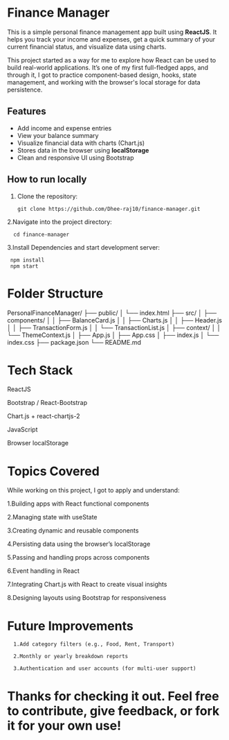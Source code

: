 # Finance Manager

This is a simple personal finance management app built using **ReactJS**. It helps you track your income and expenses, get a quick summary of your current financial status, and visualize data using charts.

This project started as a way for me to explore how React can be used to build real-world applications. It’s one of my first full-fledged apps, and through it, I got to practice component-based design, hooks, state management, and working with the browser's local storage for data persistence.

## Features

- Add income and expense entries
- View your balance summary
- Visualize financial data with charts (Chart.js)
- Stores data in the browser using **localStorage**
- Clean and responsive UI using Bootstrap

## How to run locally

1. Clone the repository:

       git clone https://github.com/Dhee-raj10/finance-manager.git
   
2.Navigate into the project directory:

      cd finance-manager
    
3.Install Dependencies and start development server:
   
     npm install
     npm start


# Folder Structure
PersonalFinanceManager/
├── public/
│ └── index.html
├── src/
│ ├── components/
│ │ ├── BalanceCard.js
│ │ ├── Charts.js
│ │ ├── Header.js
│ │ ├── TransactionForm.js
│ │ └── TransactionList.js
│ ├── context/
│ │ └── ThemeContext.js
│ ├── App.js
│ ├── App.css
│ ├── index.js
│ └── index.css
├── package.json
└── README.md


# Tech Stack
   ReactJS

   Bootstrap / React-Bootstrap

   Chart.js + react-chartjs-2

   JavaScript 

   Browser localStorage

# Topics Covered

  While working on this project, I got to apply and understand:

   1.Building apps with React functional components

   2.Managing state with useState

   3.Creating dynamic and reusable components

   4.Persisting data using the browser’s localStorage

   5.Passing and handling props across components

   6.Event handling in React 

   7.Integrating Chart.js with React to create visual insights

   8.Designing layouts using Bootstrap for responsiveness

# Future Improvements

      1.Add category filters (e.g., Food, Rent, Transport)

      2.Monthly or yearly breakdown reports

      3.Authentication and user accounts (for multi-user support)

# Thanks for checking it out. Feel free to contribute, give feedback, or fork it for your own use!
